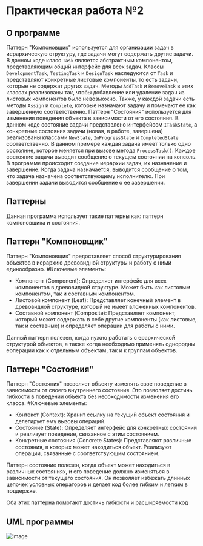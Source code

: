 # Практическая работа №2

## О программе
Паттерн "Компоновщик" используется для организации задач в иерархическую структуру, где задачи могут содержать другие задачи. В данном коде класс `Task` является абстрактным компонентом, представляющим общий интерфейс для всех задач. Классы `DevelopmentTask`, `TestingTask` и `DesignTask` наследуются от `Task` и представляют конкретные листовые компоненты, то есть задачи, которые не содержат других задач. Методы `AddTask` и `RemoveTask` в этих классах реализованы так, чтобы добавление или удаление задач из листовых компонентов было невозможно. Также, у каждой задачи есть методы `Assign` и `Complete`, которые назначают задачу и помечают ее как завершенную соответственно. 
Паттерн "Состояния" используется для изменения поведения объекта в зависимости от его состояния. В данном коде состояние задачи представлено интерфейсом `ITaskState`, а конкретные состояния задачи (новая, в работе, завершена) реализованы классами `NewState`, `InProgressState` и `CompletedState` соответственно. В данном примере каждая задача имеет только одно состояние, которое меняется при вызове метода `ProcessTask()`. Каждое состояние задачи выводит сообщение о текущем состоянии на консоль.
В программе происходит создание иерархии задач, их назначение и завершение. Когда задача назначается, выводится сообщение о том, что задача назначена соответствующему исполнителю. При завершении задачи выводится сообщение о ее завершении.

## Паттерны
Данная программа использует такие паттерны как: паттерн компоновщика и состояния. 

## Паттерн "Компоновщик"
Паттерн "Компоновщик" предоставляет способ структурирования объектов в иерархию
древовидной структуры и работу с ними единообразно. 
#Ключевые элементы:
  - Компонент (Component): Определяет интерфейс для всех компонентов в древовидной структуре. Может быть как листовым компонентом, так и составным компонентом.
  - Листовой компонент (Leaf): Представляет конечный элемент в древовидной структуре, который не имеет вложенных компонентов.
  - Составной компонент (Composite): Представляет компонент, который может содержать в себе другие компоненты (как листовые, так и составные) и определяет операции для работы с ними.

Данный паттерн полезен, когда нужно работать с ерархической структурой объектов, а также когда необходимо применять однородны еоперации как к отдельным объектам, так и к группам объектов. 


## Паттерн "Состояния"
Паттерн "Состояния" позволяет объекту изменять свое поведение в зависимости от своего внутреннего состояния. Это позволяет достичь гибкости в поведении объекта без необходимости изменения его класса.
#Ключевые элементы:
- Контекст (Context): Хранит ссылку на текущий объект состояния и делегирует ему вызовы операций.
- Состояние (State): Определяет интерфейс для конкретных состояний и реализует поведение, связанное с этим состоянием.
- Конкретные состояния (Concrete States): Представляют различные состояния, в которых может находиться объект. Реализуют операции, связанные с соответствующим состоянием.

Паттерн состояние полезен, когда объект может находиться в различных состояниях, и его поведение должно изменяться в зависимости от текущего состояния. Он позволяет избежать длинных цепочек условных операторов и делает код более гибким и легким в поддержке.

Оба этих паттерна помогают достичь гибкости и расширяемости код

## UML программы
![image](https://github.com/m0r4n9/Patterns_practice_2/assets/112942681/30636a2e-b0e6-4cea-99bb-35165dd70ee9)


